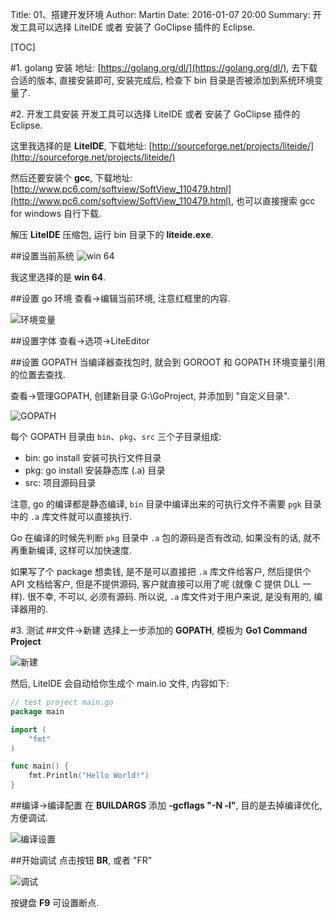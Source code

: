 Title: 01、搭建开发环境
Author: Martin
Date: 2016-01-07 20:00
Summary: 开发工具可以选择 LiteIDE 或者 安装了 GoClipse 插件的 Eclipse.

[TOC]

#1. golang 安装
地址: [https://golang.org/dl/](https://golang.org/dl/), 去下载合适的版本, 直接安装即可, 安装完成后, 检查下 bin 目录是否被添加到系统环境变量了.

#2. 开发工具安装
开发工具可以选择 LiteIDE 或者 安装了 GoClipse 插件的 Eclipse.

这里我选择的是 **LiteIDE**, 下载地址: [http://sourceforge.net/projects/liteide/](http://sourceforge.net/projects/liteide/)

然后还要安装个 **gcc**, 下载地址: [http://www.pc6.com/softview/SoftView_110479.html](http://www.pc6.com/softview/SoftView_110479.html), 也可以直接搜索  gcc for windows 自行下载.

解压 **LiteIDE** 压缩包, 运行 bin 目录下的 **liteide.exe**.

##设置当前系统
![win 64](http://i64.tinypic.com/10fxtg8.jpg)

我这里选择的是 **win 64**.

##设置 go 环境
查看\-\>编辑当前环境, 注意红框里的内容.

![环境变量](http://i63.tinypic.com/2rd7wgl.jpg)

##设置字体
查看\-\>选项\-\>LiteEditor

##设置 GOPATH
当编译器查找包时, 就会到 GOROOT 和 GOPATH 环境变量引用的位置去查找.

查看->管理GOPATH, 创建新目录 G:\GoProject, 并添加到 "自定义目录".

![GOPATH](http://i66.tinypic.com/iopxyp.jpg)

每个 GOPATH 目录由 `bin`、`pkg`、`src` 三个子目录组成:

- bin: go install 安装可执行文件目录
- pkg: go install 安装静态库 (.a) 目录
- src: 项目源码目录

注意, go 的编译都是静态编译, `bin` 目录中编译出来的可执行文件不需要 `pgk` 目录中的 `.a` 库文件就可以直接执行.

Go 在编译的时候先判断 `pkg` 目录中 `.a` 包的源码是否有改动, 如果没有的话, 就不再重新编译, 这样可以加快速度.

如果写了个 package 想卖钱, 是不是可以直接把 `.a` 库文件给客户, 然后提供个 API 文档给客户, 但是不提供源码, 客户就直接可以用了呢 (就像 C 提供 DLL 一样). 很不幸, 不可以, 必须有源码. 所以说, `.a` 库文件对于用户来说, 是没有用的, 编译器用的.

#3. 测试
##文件->新建
选择上一步添加的 **GOPATH**, 模板为 **Go1 Command Project**

![新建](http://i68.tinypic.com/122koxf.jpg)

然后, LiteIDE 会自动给你生成个 main.io 文件, 内容如下:

```go
// test project main.go
package main

import (
    "fmt"
)

func main() {
    fmt.Println("Hello World!")
}
```

##编译->编译配置
在 **BUILDARGS** 添加 **-gcflags "-N -l"**, 目的是去掉编译优化, 方便调试.

![编译设置](http://i65.tinypic.com/vskpyq.jpg)

##开始调试
点击按钮 **BR**, 或者 "FR"

![调试](http://i63.tinypic.com/2rvzslu.jpg)

按键盘 **F9** 可设置断点.
